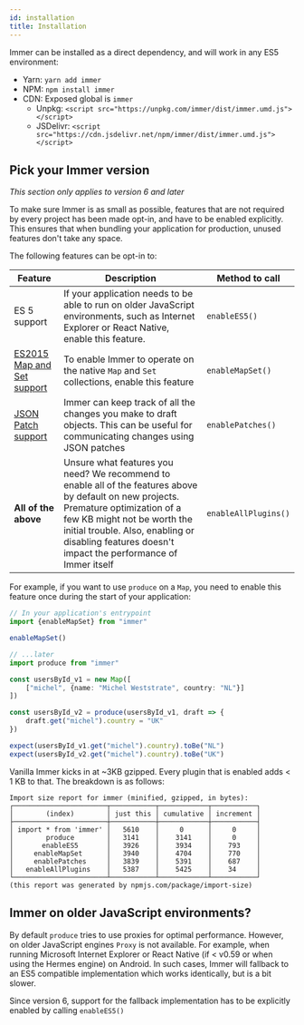```yaml
---
id: installation
title: Installation
---
```


<div id="codefund"><!-- fallback content --></div>

Immer can be installed as a direct dependency, and will work in any ES5 environment:

- Yarn: `yarn add immer`
- NPM: `npm install immer`
- CDN: Exposed global is `immer`
  - Unpkg: `<script src="https://unpkg.com/immer/dist/immer.umd.js"></script>`
  - JSDelivr: `<script src="https://cdn.jsdelivr.net/npm/immer/dist/immer.umd.js"></script>`

## Pick your Immer version

_This section only applies to version 6 and later_

To make sure Immer is as small as possible, features that are not required by every project has been made opt-in, and have to be enabled explicitly. This ensures that when bundling your application for production, unused features don't take any space.

The following features can be opt-in to:

| Feature | Description | Method to call |
| --- | --- | --- |
| ES 5 support | If your application needs to be able to run on older JavaScript environments, such as Internet Explorer or React Native, enable this feature. | `enableES5()` |
| [ES2015 Map and Set support](complex-objects.md) | To enable Immer to operate on the native `Map` and `Set` collections, enable this feature | `enableMapSet()` |
| [JSON Patch support](patches.md) | Immer can keep track of all the changes you make to draft objects. This can be useful for communicating changes using JSON patches | `enablePatches()` |
| **All of the above** | Unsure what features you need? We recommend to enable all of the features above by default on new projects. Premature optimization of a few KB might not be worth the initial trouble. Also, enabling or disabling features doesn't impact the performance of Immer itself | `enableAllPlugins()` |

For example, if you want to use `produce` on a `Map`, you need to enable this feature once during the start of your application:

```typescript
// In your application's entrypoint
import {enableMapSet} from "immer"

enableMapSet()

// ...later
import produce from "immer"

const usersById_v1 = new Map([
	["michel", {name: "Michel Weststrate", country: "NL"}]
])

const usersById_v2 = produce(usersById_v1, draft => {
	draft.get("michel").country = "UK"
})

expect(usersById_v1.get("michel").country).toBe("NL")
expect(usersById_v2.get("michel").country).toBe("UK")
```

Vanilla Immer kicks in at ~3KB gzipped. Every plugin that is enabled adds < 1 KB to that. The breakdown is as follows:

```
Import size report for immer (minified, gzipped, in bytes):
┌───────────────────────┬───────────┬────────────┬───────────┐
│        (index)        │ just this │ cumulative │ increment │
├───────────────────────┼───────────┼────────────┼───────────┤
│ import * from 'immer' │   5610    │     0      │     0     │
│        produce        │   3141    │    3141    │     0     │
│       enableES5       │   3926    │    3934    │    793    │
│     enableMapSet      │   3940    │    4704    │    770    │
│     enablePatches     │   3839    │    5391    │    687    │
│   enableAllPlugins    │   5387    │    5425    │    34     │
└───────────────────────┴───────────┴────────────┴───────────┘
(this report was generated by npmjs.com/package/import-size)
```

## Immer on older JavaScript environments?

By default `produce` tries to use proxies for optimal performance. However, on older JavaScript engines `Proxy` is not available. For example, when running Microsoft Internet Explorer or React Native (if < v0.59 or when using the Hermes engine) on Android. In such cases, Immer will fallback to an ES5 compatible implementation which works identically, but is a bit slower.

Since version 6, support for the fallback implementation has to be explicitly enabled by calling `enableES5()`
